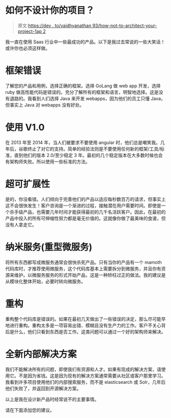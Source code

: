 # 如何不设计你的项目？

> 原文:[https://dev . to/vaidhyanathan 93/how-not-to-architect-your-project-1ap 2](https://dev.to/vaidhyanathan93/how-not-to-architect-your-project-1ap2)

我一直在使用 Saas 行业中一些最成功的产品。以下是我过去常说的一些大笑话！或许你也必须这样做。

# [](#wrong-framework)框架错误

了解您的产品和用例，选择正确的框架。选择 GoLang 做 web app 开发，选择 ruby 做高性能代码是错误的。充分了解所有的框架和语言，明智地选择。这是没有退路的。我看到人们选择 Java 来开发 webapps，因为他们的员工只懂 Java，但事实上 Java 对 webapps 没有好处。

# [](#using-v10)使用 V1.0

在 2013 年至 2014 年，当人们被要求不要使用 angular 时，他们总是嘲笑我。几年后，谷歌终止了对它的支持。简单的经验法则是不要使用任何新的框架/工具/标准，直到他们的版本 2.0/至少稳定 3 年。最初的几个稳定版本在大多数时候也会有架构师失败。所以使用一些标准的方法。

# [](#hyper-scalabilty%C2%A0)超可扩展性

是的，你没看错。人们倾向于完善他们的产品以适应每秒数百万的请求，但事实上这不会很快发生！客户咨询是一个渐进的过程，接触潜在用户需要时间。即使是一个杀手级产品，也需要几年时间才能获得最初的几千名活跃客户。因此，在最初的产品中投入的所有可伸缩性努力都是毫无价值的。这就像你做了最美味的食谱，但没有人拿走它。

# [](#nanoserviceheavy-microservices)纳米服务(重型微服务)

将所有东西都写成微服务通常会很快杀死产品。只有当你的产品有一个 mamoth 代码库时，才推荐使用微服务，这个代码库基本上需要拆分到微服务，并且你有资源来维护。以微服务服务的形式开始产品，这是一种矫枉过正的做法。我的建议是从模块化整体开始，必要时转向微服务。

# [](#refactoring)重构

重构整个代码库是错误的。如果在最初几天做出了一些错误的决定，那么尽可能早地进行重构。重构太多是一项容易出错、模糊且没有生产力的工作。客户不关心背后是什么，他们只看到东西是否工作。这类问题可以通过一个好的架构师来解决。

# [](#new-inhouse-solutions)全新内部解决方案

我们不能解决所有的问题，即使我们有资源和人才。如果有现成的解决方案，请使用它。不是因为省钱。这是因为现有的解决方案通常需要从社区或客户那里学习。我看到许多项目使用他们的内部搜索服务，而不是 elasticsearch 或 Solr，几年后他们失败了，并返回到开源解决方案。

以上是我在设计新产品时经常说不的主要事情。

请在下面添加您的建议。